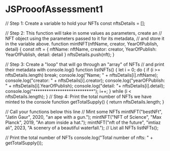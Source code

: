 # JSProoofAssessment1
// Step 1: Create a variable to hold your NFTs
const nftsDetails = [];

// Step 2: This function will take in some values as parameters, create an
// NFT object using the parameters passed to it for its metadata,
// and store it in the variable above.
function mintNFT(nftName, creator, YearOfPublish, detail) {
    const nft = {
        nftName: nftName,
        creator: creator,
        YearOfPublish: YearOfPublish,
        detail: detail
    }
    nftsDetails.push(nft);
}

// Step 3: Create a "loop" that will go through an "array" of NFTs
// and print their metadata with console.log()
function listNFTs() {
    let i = 0;
    do {
        if (i >= nftsDetails.length) break;
        console.log("Name; " + nftsDetails[i].nftName);
        console.log("creator: " + nftsDetails[i].creator);
        console.log("yearOFPublish: " + nftsDetails[i].YearOfPublish);
        console.log("detail: "+ nftsDetails[i].detail);
        console.log("***************************");
        i++;
    } while (i < nftsDetails.length);
}
// Step 4: Print the total number of NFTs we have minted to the console
function getTotalSupply() {
    return nftsDetails.length;
}

// Call your functions below this line
// Mint some NFTs
mintNFT("bestNFt", "Jatin Gaur", 2020, "an ape with a gun.");
mintNFT("NFT of Science", "Max Planck", 2019, "An atom inside a hat.");
mintNFT("nft of the future", "imtiaz ali", 2023, "A scenery of a beautiful waterfall.");
// List all NFTs
listNFTs();

// Print the total number of NFTs
console.log("Total number of nfts: " + getTotalSupply());
